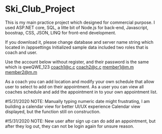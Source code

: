 # Ski_Club_Project
This is my main practice project which designed for commercial purpose.
I used ASP.NET core, SQL, a litte bit of Node.js for back-end,
Javascript, boostrap, CSS, JSON, LINQ for front-end development.

If you download it, please change database and server name string which located in /appsettings
Initialized sample data included two roles that is coach and user.

Use the account below without register, and their password is the same which is qweQWE_123
coach1@c.c    coach2@c.c    member1@m.m   member2@m.m

As a coach you can add location and modify your own schedule that allow user to select to add on their appointment.
As a user you can view all coaches schedule and add the appointment in to your own appointment list.


#!5/31/2020 NOTE:
  Manually typing numeric date might frustrating, I am building a calendar view for better UI/UX experience
  Calendar view displayed, but the function still on construction.
  
#!5/31/2020 NOTE:
  New user after sign up can do add an appointment, but after they log out, they can not be login again for unsure reason.
